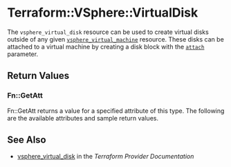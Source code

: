 # Terraform::VSphere::VirtualDisk

The `vsphere_virtual_disk` resource can be used to create virtual disks outside
of any given [`vsphere_virtual_machine`][docs-vsphere-virtual-machine]
resource. These disks can be attached to a virtual machine by creating a disk
block with the [`attach`][docs-vsphere-virtual-machine-disk-attach] parameter.

[docs-vsphere-virtual-machine]: /docs/providers/vsphere/r/virtual_machine.html
[docs-vsphere-virtual-machine-disk-attach]: /docs/providers/vsphere/r/virtual_machine.html#attach

## Return Values

### Fn::GetAtt

Fn::GetAtt returns a value for a specified attribute of this type. The following are the available attributes and sample return values.

## See Also

* [vsphere_virtual_disk](https://www.terraform.io/docs/providers/vsphere/r/virtual_disk.html) in the _Terraform Provider Documentation_